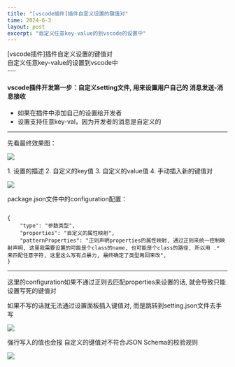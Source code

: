 ```yaml
---
title: "[vscode插件]插件自定义设置的键值对"
time: 2024-6-3
layout: post
excerpt: "自定义任意key-value的到vscode的设置中"
---
```

<div class='blog-title'>[vscode插件]插件自定义设置的键值对</div>

<div class='blog-head'>自定义任意key-value的设置到vscode中</div>
---

<h4>vscode插件开发第一步：自定义setting文件, 用来设置用户自己的 消息发送-消息接收</h4>


- 如果在插件中添加自己的设置给开发者
- 设置支持任意key-val，因为开发者的消息是自定义的

---

先看最终效果图：

<a target='_blank' href='../../../imgs/vscode/tool/setting/1.png'><img src="../../../imgs/vscode/tool/setting/1.png"></a>

<div class='info-track white-line'>1. 设置的描述
2. 自定义的key值
3. 自定义的value值
4. 手动插入新的键值对
</div>


<a target='_blank' href='../../../imgs/vscode/tool/setting/4.png'><img src="../../../imgs/vscode/tool/setting/4.png"></a>

package.json文件中的configuration配置：

```

{
    "type": "参数类型",
    "properties": "自定义的属性映射",
    "patternProperties": "正则声明properties的属性映射, 通过正则来统一控制映射声明, 这里我需要设置的可能是个class的name, 也可能是个class的路径, 所以用 .* 来匹配任意字符, 这里这么写有点暴力, 最终确定了类型再回来改",
}

```



---

这里的configuration如果不通过正则去匹配properties来设置的话, 就会导致只能设置写死的键值对

如果不写的话就无法通过设置面板插入键值对, 而是跳转到setting.json文件去手写

<a target='_blank' href='../../../imgs/vscode/tool/setting/3.png'><img src="../../../imgs/vscode/tool/setting/3.png"></a>

强行写入的值也会报 自定义的键值对不符合JSON Schema的校验规则

<a target='_blank' href='../../../imgs/vscode/tool/setting/2.png'><img src="../../../imgs/vscode/tool/setting/2.png"></a>
